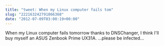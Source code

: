 ```yaml
---
title: "tweet: When my Linux computer fails tom"
slug: "222163242791866368"
date: "2012-07-09T03:00:19+00:00"
---
```

When my Linux computer fails tomorrow thanks to DNSChanger, I think I'll buy myself an ASUS Zenbook Prime UX31A. ...please be infected...